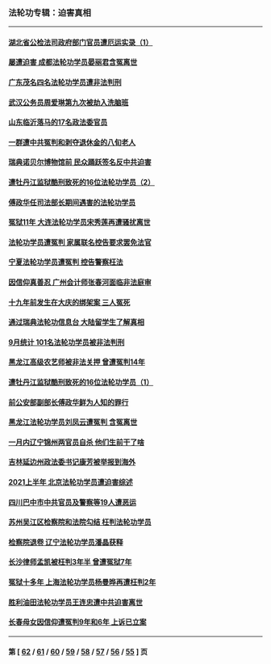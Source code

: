 ### 法轮功专辑：迫害真相
---
#### [湖北省公检法司政府部门官员遭厄运实录（1）](../../pages/nf4379/n13302225.md?10150430) 
#### [屡遭迫害 成都法轮功学员晏丽君含冤离世](../../pages/nf4379/n13304194.md?10150430) 
#### [广东茂名四名法轮功学员遭非法判刑](../../pages/nf4379/n13302552.md?10150430) 
#### [武汉公务员周爱琳第九次被劫入洗脑班](../../pages/nf4379/n13301590.md?10150430) 
#### [山东临沂落马的17名政法委官员](../../pages/nf4379/n13299770.md?10150430) 
#### [一群遭中共冤判和剥夺退休金的八旬老人](../../pages/nf4379/n13299080.md?10150430) 
#### [瑞典诺贝尔博物馆前 民众踊跃签名反中共迫害](../../pages/nf4379/n13296860.md?10150430) 
#### [遭牡丹江监狱酷刑致死的16位法轮功学员（2）](../../pages/nf4379/n13295023.md?10150430) 
#### [傅政华任司法部长期间遇害的法轮功学员](../../pages/nf4379/n13288173.md?10150430) 
#### [冤狱11年 大连法轮功学员宋秀莲再遭骚扰离世](../../pages/nf4379/n13288840.md?10150430) 
#### [法轮功学员遭冤判 家属联名控告要求罢免法官](../../pages/nf4379/n13285601.md?10150430) 
#### [宁夏法轮功学员遭冤判 控告警察枉法](../../pages/nf4379/n13286925.md?10150430) 
#### [因信仰真善忍 广州会计师张春河面临非法庭审](../../pages/nf4379/n13283860.md?10150430) 
#### [十九年前发生在大庆的绑架案 三人冤死](../../pages/nf4379/n13284148.md?10150430) 
#### [通过瑞典法轮功信息台 大陆留学生了解真相](../../pages/nf4379/n13283471.md?10150430) 
#### [9月统计 101名法轮功学员被非法判刑](../../pages/nf4379/n13282958.md?10150430) 
#### [黑龙江高级农艺师被非法关押 曾遭冤判14年](../../pages/nf4379/n13281157.md?10150430) 
#### [遭牡丹江监狱酷刑致死的16位法轮功学员（1）](../../pages/nf4379/n13278476.md?10150430) 
#### [前公安部副部长傅政华鲜为人知的罪行](../../pages/nf4379/n13280381.md?10150430) 
#### [黑龙江法轮功学员刘凤云遭冤判 含冤离世](../../pages/nf4379/n13278109.md?10150430) 
#### [一月内辽宁锦州两官员自杀 他们生前干了啥](../../pages/nf4379/n13278649.md?10150430) 
#### [吉林延边州政法委书记康芳被举报到海外](../../pages/nf4379/n13274896.md?10150430) 
#### [2021上半年 北京法轮功学员遭迫害综述](../../pages/nf4379/n13274200.md?10150430) 
#### [四川巴中市中共官员及警察等19人遭恶运](../../pages/nf4379/n13272220.md?10150430) 
#### [苏州吴江区检察院和法院勾结 枉判法轮功学员](../../pages/nf4379/n13269731.md?10150430) 
#### [检察院退卷 辽宁法轮功学员潘晶获释](../../pages/nf4379/n13269553.md?10150430) 
#### [长沙律师孟凯被枉判3年半 曾遭冤狱7年](../../pages/nf4379/n13269049.md?10150430) 
#### [冤狱十多年 上海法轮功学员杨曼晔再遭枉判2年](../../pages/nf4379/n13267202.md?10150430) 
#### [胜利油田法轮功学员王连忠遭中共迫害离世](../../pages/nf4379/n13267046.md?10150430) 
#### [长春母女因信仰遭冤判9年和6年 上诉已立案](../../pages/nf4379/n13264638.md?10150430) 

---
#### 第 [ [62](./62.md?10150430) / [61](./61.md?10150430) / [60](./60.md?10150430) / [59](./59.md?10150430) / [58](./58.md?10150430) / [57](./57.md?10150430) / [56](./56.md?10150430) / [55](./55.md?10150430) ] 页
